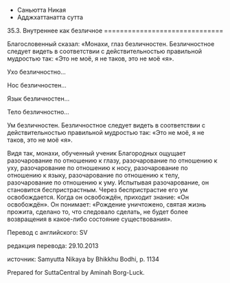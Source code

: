 









* Саньютта Никая
* Адджхаттанатта сутта


35\.3\. Внутреннее как безличное
\=\=\=\=\=\=\=\=\=\=\=\=\=\=\=\=\=\=\=\=\=\=\=\=\=\=\=\=\=\=



Благословенный сказал: «Монахи, глаз безличностен\. Безличностное следует видеть в соответствии с действительностью правильной мудростью так: «Это не моё, я не таков, это не моё «я»\.


Ухо безличностно…


Нос безличностен…


Язык безличностен…


Тело безличностно…


Ум безличностен\. Безличностное следует видеть в соответствии с действительностью правильной мудростью так: «Это не моё, я не таков, это не моё «я»\.


Видя так, монахи, обученный ученик Благородных ощущает разочарование по отношению к глазу, разочарование по отношению к уху, разочарование по отношению к носу, разочарование по отношению к языку, разочарование по отношению к телу, разочарование по отношению к уму\. Испытывая разочарование, он становится беспристрастным\. Через беспристрастие его ум освобождается\. Когда он освобождён, приходит знание: «Он освобождён»\. Он понимает: «Рождение уничтожено, святая жизнь прожита, сделано то, что следовало сделать, не будет более возвращения в какое\-либо состояние существования»\.



Перевод с английского: SV


редакция перевода: 29\.10\.2013


источник: Samyutta Nikaya by Bhikkhu Bodhi, p\. 1134


Prepared for SuttaCentral by Aminah Borg\-Luck\.






